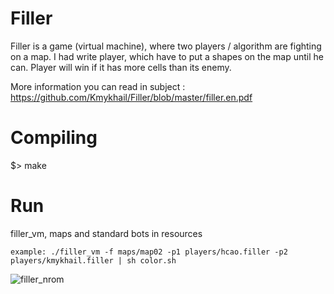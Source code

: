# Filler
Filler is a game (virtual machine), where two players / algorithm are fighting on a map. I had write player, which have to put a shapes on the map until he can. Player will win if it has more cells than its enemy.

More information you can read in subject : https://github.com/Kmykhail/Filler/blob/master/filler.en.pdf
# Compiling
$> make

# Run
filler_vm, maps and standard bots in resources
```
example: ./filler_vm -f maps/map02 -p1 players/hcao.filler -p2 players/kmykhail.filler | sh color.sh
```

![filler_nrom](https://user-images.githubusercontent.com/31519926/42507732-dc1c9712-844e-11e8-8395-58324ff9d027.gif)
